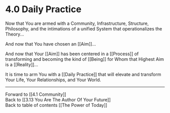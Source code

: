 # 4.0 Daily Practice
Now that You are armed with a Community, Infrastructure, Structure, Philosophy, and the intimations of a unified System that operationalizes the Theory... 

And now that You have chosen an [[Aim]]... 

And now that Your [[Aim]] has been centered in a [[Process]] of transforming and becoming the kind of [[Being]] for Whom that Highest Aim is a [[Reality]]... 

It is time to arm You with a [[Daily Practice]] that will elevate and transform Your Life, Your Relationships, and Your World. 

___

Forward to [[4.1 Community]]  
Back to [[3.13 You Are The Author Of Your Future]]  
Back to table of contents [[The Power of Today]]  
